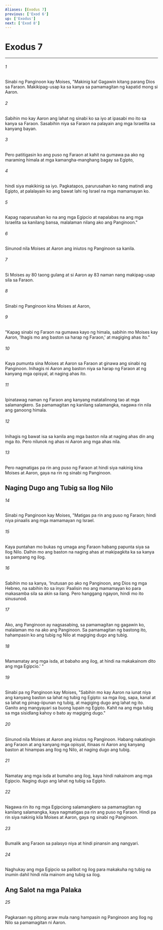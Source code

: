 ```yaml
---
Aliases: [Exodus 7]
previous: ['Exod 6']
up: ['Exodus']
next: ['Exod 8']
---
```

# Exodus 7

***

###### 1
Sinabi ng Panginoon kay Moises, "Makinig ka! Gagawin kitang parang Dios sa Faraon. Makikipag-usap ka sa kanya sa pamamagitan ng kapatid mong si Aaron. 

###### 2
Sabihin mo kay Aaron ang lahat ng sinabi ko sa iyo at ipasabi mo ito sa kanya sa Faraon. Sasabihin niya sa Faraon na palayain ang mga Israelita sa kanyang bayan. 

###### 3
Pero patitigasin ko ang puso ng Faraon at kahit na gumawa pa ako ng maraming himala at mga kamangha-manghang bagay sa Egipto, 

###### 4
hindi siya makikinig sa iyo. Pagkatapos, parurusahan ko nang matindi ang Egipto, at palalayain ko ang bawat lahi ng Israel na mga mamamayan ko. 

###### 5
Kapag naparusahan ko na ang mga Egipcio at napalabas na ang mga Israelita sa kanilang bansa, malalaman nilang ako ang Panginoon." 

###### 6
Sinunod nila Moises at Aaron ang iniutos ng Panginoon sa kanila. 

###### 7
Si Moises ay 80 taong gulang at si Aaron ay 83 naman nang makipag-usap sila sa Faraon. 

###### 8
Sinabi ng Panginoon kina Moises at Aaron, 

###### 9
"Kapag sinabi ng Faraon na gumawa kayo ng himala, sabihin mo Moises kay Aaron, 'Ihagis mo ang baston sa harap ng Faraon,' at magiging ahas ito." 

###### 10
Kaya pumunta sina Moises at Aaron sa Faraon at ginawa ang sinabi ng Panginoon. Inihagis ni Aaron ang baston niya sa harap ng Faraon at ng kanyang mga opisyal, at naging ahas ito. 

###### 11
Ipinatawag naman ng Faraon ang kanyang matatalinong tao at mga salamangkero. Sa pamamagitan ng kanilang salamangka, nagawa rin nila ang ganoong himala. 

###### 12
Inihagis ng bawat isa sa kanila ang mga baston nila at naging ahas din ang mga ito. Pero nilunok ng ahas ni Aaron ang mga ahas nila. 

###### 13
Pero nagmatigas pa rin ang puso ng Faraon at hindi siya nakinig kina Moises at Aaron, gaya na rin ng sinabi ng Panginoon.

## Naging Dugo ang Tubig sa Ilog Nilo 

###### 14
Sinabi ng Panginoon kay Moises, "Matigas pa rin ang puso ng Faraon; hindi niya pinaalis ang mga mamamayan ng Israel. 

###### 15
Kaya puntahan mo bukas ng umaga ang Faraon habang papunta siya sa Ilog Nilo. Dalhin mo ang baston na naging ahas at makipagkita ka sa kanya sa pampang ng ilog. 

###### 16
Sabihin mo sa kanya, 'Inutusan po ako ng Panginoon, ang Dios ng mga Hebreo, na sabihin ito sa inyo: Paalisin mo ang mamamayan ko para makasamba sila sa akin sa ilang. Pero hanggang ngayon, hindi mo ito sinusunod. 

###### 17
Ako, ang Panginoon ay nagsasabing, sa pamamagitan ng gagawin ko, malalaman mo na ako ang Panginoon. Sa pamamagitan ng bastong ito, hahampasin ko ang tubig ng Nilo at magiging dugo ang tubig. 

###### 18
Mamamatay ang mga isda, at babaho ang ilog, at hindi na makakainom dito ang mga Egipcio.' " 

###### 19
Sinabi pa ng Panginoon kay Moises, "Sabihin mo kay Aaron na iunat niya ang kanyang baston sa lahat ng tubig ng Egipto: sa mga ilog, sapa, kanal at sa lahat ng pinag-iipunan ng tubig, at magiging dugo ang lahat ng ito. Ganito ang mangyayari sa buong lupain ng Egipto. Kahit na ang mga tubig sa mga sisidlang kahoy o bato ay magiging dugo." 

###### 20
Sinunod nila Moises at Aaron ang iniutos ng Panginoon. Habang nakatingin ang Faraon at ang kanyang mga opisyal, itinaas ni Aaron ang kanyang baston at hinampas ang Ilog ng Nilo, at naging dugo ang tubig. 

###### 21
Namatay ang mga isda at bumaho ang ilog, kaya hindi nakainom ang mga Egipcio. Naging dugo ang lahat ng tubig sa Egipto. 

###### 22
Nagawa rin ito ng mga Egipciong salamangkero sa pamamagitan ng kanilang salamangka, kaya nagmatigas pa rin ang puso ng Faraon. Hindi pa rin siya nakinig kila Moises at Aaron, gaya ng sinabi ng Panginoon. 

###### 23
Bumalik ang Faraon sa palasyo niya at hindi pinansin ang nangyari. 

###### 24
Naghukay ang mga Egipcio sa palibot ng ilog para makakuha ng tubig na inumin dahil hindi nila mainom ang tubig sa ilog.

## Ang Salot na mga Palaka 

###### 25
Pagkaraan ng pitong araw mula nang hampasin ng Panginoon ang Ilog ng Nilo sa pamamagitan ni Aaron.
